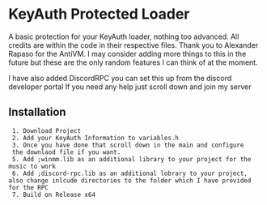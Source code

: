 
# KeyAuth Protected Loader

A basic protection for your KeyAuth loader, nothing too advanced. All credits are within the code in their respective files.
Thank you to Alexander Rapaso for the AntiVM. I may consider adding more things to this in the future but these are the only random features I can think of at the moment.

I have also added DiscordRPC you can set this up from the discord developer portal
If you need any help just scroll down and join my server

## Installation


```
 1. Download Project
 2. Add your KeyAuth Information to variables.h
 3. Once you have done that scroll down in the main and configure
 the downlaod file if you want. 
 5. Add ;winmm.lib as an additional library to your project for the music to work
 6. Add ;discord-rpc.lib as an additional lobrary to your project, also change inlcude directories to the folder which I have provided for the RPC 
 7. Build on Release x64
```
